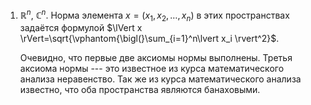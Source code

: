 1)  $\mathbb{R}^n$, $\mathbb{C}^n$. Норма элемента
    $x=(x_1,x_2,\ldots ,x_n)$ в этих пространствах задаётся формулой
    $\lVert x \rVert=\sqrt{\vphantom{\bigl(}\sum_{i=1}^n\lvert x_i \rvert^2}$.

    Очевидно, что первые две аксиомы нормы выполнены. Третья аксиома
    нормы --- это известное из курса математического анализа
    неравенство. Так же из курса математического анализа известно, что
    оба пространства являются банаховыми.